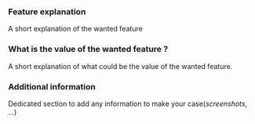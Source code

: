<!--

Centreon's Code of Conduct must be respected when opening any issue. (https://github.com/centreon/centreon/blob/master/CODE_OF_CONDUCT.md)

If you want to ask a question feel free to use on of those ressources
slack: https://centreon.github.io/register-slack

Be aware that your feature request might not be taken into account for future developments. Product Managers will make the call and get back to you for more information if needed.

Please describe your feature request in English.
-->

<h3> Feature explanation </h3>

A short explanation of the wanted feature

<h3> What is the value of the wanted feature ?</h3>

A short explanation of what could be the value of the wanted feature.

<h3> Additional information </h3>

Dedicated section to add any information to make your case(*screenshots*, ...)
